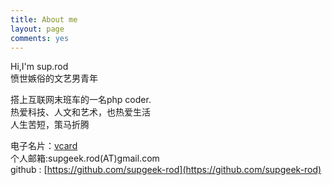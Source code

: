 ```yaml
---
title: About me
layout: page
comments: yes 
---
```

  
Hi,I'm sup.rod    
愤世嫉俗的文艺男青年

搭上互联网末班车的一名php coder.    
热爱科技、人文和艺术，也热爱生活   
人生苦短，策马折腾


电子名片：[vcard](../../../../media/Suprod.vcf)    
个人邮箱:supgeek.rod(AT)gmail.com      
github : [https://github.com/supgeek-rod](https://github.com/supgeek-rod)   